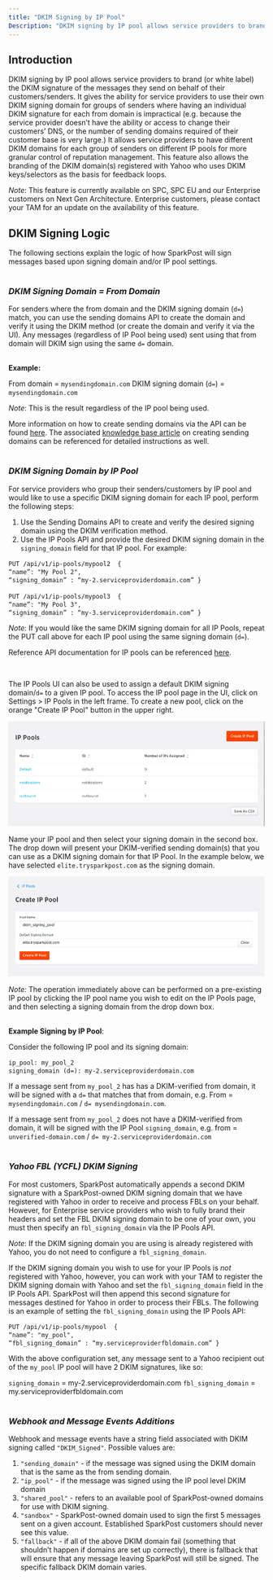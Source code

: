 ```yaml
---
title: "DKIM Signing by IP Pool"
Description: "DKIM signing by IP pool allows service providers to brand (or white label) the DKIM signature of the messages they send on behalf of their customers/senders. It gives the ability for service providers to use their own DKIM signing domain for groups of senders where having an individual DKIM domain for each from domain is impractical (e.g. because the service provider doesn’t have the ability or access to..."
---
```


## Introduction ##

DKIM signing by IP pool allows service providers to brand (or white label) the DKIM signature of the messages they send on behalf of their customers/senders. It gives the ability for service providers to use their own DKIM signing domain for groups of senders where having an individual DKIM signature for each from domain is impractical (e.g. because the service provider doesn’t have the ability or access to change their customers’ DNS, or the number of sending domains required of their customer base is very large.) It allows service providers to have different DKIM domains for each group of senders on different IP pools for more granular control of reputation management. This feature also allows the branding of the DKIM domain(s) registered with Yahoo who uses DKIM keys/selectors as the basis for feedback loops.

_Note_: This feature is currently available on SPC, SPC EU and our Enterprise customers on Next Gen Architecture. Enterprise customers, please contact your TAM for an update on the availability of this feature.  

## DKIM Signing Logic ##

The following sections explain the logic of how SparkPost will sign messages based upon signing domain and/or IP pool settings.
<br>
<br>

### _DKIM Signing Domain = From Domain_ ###

For senders where the from domain and the DKIM signing domain (`d=`) match, you can use the sending domains API to create the domain and verify it using the DKIM method (or create the domain and verify it via the UI). Any messages (regardless of IP Pool being used) sent using that from domain will DKIM sign using the same `d=` domain. 
<br>
<br>

**Example:**

From domain = `mysendingdomain.com`
DKIM signing domain (`d=`) = `mysendingdomain.com`

_Note_: This is the result regardless of the IP pool being used.

More information on how to create sending domains via the API can be found [here](https://developers.sparkpost.com/api/sending-domains.html). The associated [knowledge base article](https://www.sparkpost.com/docs/getting-started/getting-started-sparkpost/#sending-domain-step-2-verifying-domain-ownership) on creating sending domains can be referenced for detailed instructions as well.
<br>
<br>

### _DKIM Signing Domain by IP Pool_ ###

For service providers who group their senders/customers by IP pool and would like to use a specific DKIM signing domain for each IP pool, perform the following steps:

1. Use the Sending Domains API to create and verify the desired signing domain using the DKIM verification method.
1. Use the IP Pools API and provide the desired DKIM signing domain in the `signing_domain` field for that IP pool. For example:

```
PUT /api/v1/ip-pools/mypool2  {
“name”: "My Pool 2",
“signing_domain” : “my-2.serviceproviderdomain.com” }

PUT /api/v1/ip-pools/mypool3  {
“name”: "My Pool 3",
“signing_domain” : “my-3.serviceproviderdomain.com” }
```

_Note_: If you would like the same DKIM signing domain for all IP Pools, repeat the PUT call above for each IP pool using the same signing domain (`d=`).

Reference API documentation for IP pools can be referenced [here](https://developers.sparkpost.com/api/ip-pools.html#ip-pools-ip-pools-resource-put).

<br>

The IP Pools UI can also be used to assign a default DKIM signing domain/`d=` to a given IP pool. To access the IP pool page in the UI, click on Settings > IP Pools in the left frame. To create a new pool, click on the orange "Create IP Pool" button in the upper right.

![](media/dkim-siging-by-ip-pool/create-ip-pool-button-2.png)

Name your IP pool and then select your signing domain in the second box. The drop down will present your DKIM-verified sending domain(s) that you can use as a DKIM signing domain for that IP Pool. In the example below, we have selected `elite.trysparkpost.com` as the signing domain.

![](media/dkim-siging-by-ip-pool/ip-pool-signing-screen.png)

_Note:_ The operation immediately above can be performed on a pre-existing IP pool by clicking the IP pool name you wish to edit on the IP Pools page, and then selecting a signing domain from the drop down box.
<br>
<br>

**Example Signing by IP Pool**:

Consider the following IP pool and its signing domain:

```
ip_pool: my_pool_2
signing_domain (d=): my-2.serviceproviderdomain.com
```

If a message sent from `my_pool_2` has has a DKIM-verified from domain, it will be signed with a `d=` that matches that from domain, e.g. From = `mysendingdomain.com` / `d= mysendingdomain.com`.

If a message sent from `my_pool_2` does not have a DKIM-verified from domain, it will be signed with the IP Pool `signing_domain`, e.g. from = `unverified-domain.com` / `d= my-2.serviceproviderdomain.com`
<br>
<br>

### **_Yahoo FBL (YCFL) DKIM Signing_** ###

For most customers, SparkPost automatically appends a second DKIM signature with a SparkPost-owned DKIM signing domain that we have registered with Yahoo in order to receive and process FBLs on your behalf. However, for Enterprise service providers who wish to fully brand their headers and set the FBL DKIM signing domain to be one of your own, you must then specify an `fbl_signing_domain` via the IP Pools API. 

_Note_: If the DKIM signing domain you are using is already registered with Yahoo, you do not need to configure a `fbl_signing_domain`.

If the DKIM signing domain you wish to use for your IP Pools is _not_ registered with Yahoo, however, you can work with your TAM to register the DKIM signing domain with Yahoo and set the `fbl_signing_domain` field in the IP Pools API. SparkPost will then append this second signature for messages destined for Yahoo in order to process their FBLs. The following is an example of setting the `fbl_signing_domain` using the IP Pools API:

```
PUT /api/v1/ip-pools/mypool  { 
“name”: "my_pool",
“fbl_signing_domain” : “my.serviceproviderfbldomain.com” }
```

With the above configuration set, any message sent to a Yahoo recipient out of the `my_pool` IP pool will have 2 DKIM signatures, like so:

`signing_domain` = my-2.serviceproviderdomain.com
`fbl_signing_domain` = my.serviceproviderfbldomain.com
<br>
<br>

### **_Webhook and Message Events Additions_** ###

Webhook and message events have a string field associated with DKIM signing called `"DKIM_Signed"`. Possible values are:

1. `"sending_domain"` - if the message was signed using the DKIM domain that is the same as the from sending domain.
1. `"ip_pool"` - if the message was signed using the IP pool level DKIM domain 
1. `"shared_pool"` - refers to an available pool of SparkPost-owned domains for use with DKIM signing. 
1. `"sandbox"` - SparkPost-owned domain used to sign the first 5 messages sent on a given account. Established SparkPost customers should never see this value.
1. `"fallback"` - if all of the above DKIM domain fail (something that shouldn’t happen if domains are set up correctly), there is fallback that will ensure that any message leaving SparkPost will still be signed. The specific fallback DKIM domain varies.
